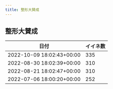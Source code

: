 ```yaml
---
title: 整形大賛成
---
```

## 整形大賛成

|日付|イイネ数|
|-|-|
|2022-10-09 18:02:43+00:00|335|
|2022-08-30 18:02:39+00:00|310|
|2022-08-21 18:02:47+00:00|310|
|2022-07-06 18:00:20+00:00|252|
